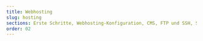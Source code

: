 ```yaml
---
title: Webhosting
slug: hosting
sections: Erste Schritte, Webhosting-Konfiguration, CMS, FTP und SSH, SSL, Datenbanken, CloudDB, PHP, Webseitenoptimierung, Diagnose, Automatische Tasks (CRON), Weiterleitung und Authentifizierung, Anwendungsbeispiele
order: 02 
---
```

